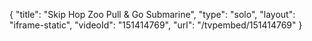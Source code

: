 {
    "title": "Skip Hop Zoo Pull & Go Submarine",
    "type": "solo",
    "layout": "iframe-static",
    "videoId": "151414769",
    "url": "\/tvpembed\/151414769"
}